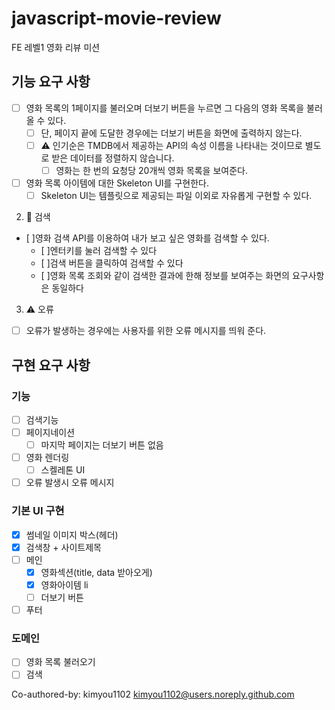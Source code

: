 # javascript-movie-review

FE 레벨1 영화 리뷰 미션

## 기능 요구 사항

- [ ] 영화 목록의 1페이지를 불러오며 더보기 버튼을 누르면 그 다음의 영화 목록을 불러 올 수 있다.
  - [ ] 단, 페이지 끝에 도달한 경우에는 더보기 버튼을 화면에 출력하지 않는다.
  - [ ] ⚠️ 인기순은 TMDB에서 제공하는 API의 속성 이름을 나타내는 것이므로 별도로 받은 데이터를 정렬하지 않습니다.
    - [ ] 영화는 한 번의 요청당 20개씩 영화 목록을 보여준다.
- [ ] 영화 목록 아이템에 대한 Skeleton UI를 구현한다.
  - [ ] Skeleton UI는 템플릿으로 제공되는 파일 이외로 자유롭게 구현할 수 있다.

2. 🔎 검색

- [ ]영화 검색 API를 이용하여 내가 보고 싶은 영화를 검색할 수 있다.
  - [ ]엔터키를 눌러 검색할 수 있다
  - [ ]검색 버튼을 클릭하여 검색할 수 있다
  - [ ]영화 목록 조회와 같이 검색한 결과에 한해 정보를 보여주는 화면의 요구사항은 동일하다

3. ⚠️ 오류

- [ ] 오류가 발생하는 경우에는 사용자를 위한 오류 메시지를 띄워 준다.

## 구현 요구 사항

### 기능

- [ ] 검색기능
- [ ] 페이지네이션
  - [ ] 마지막 페이지는 더보기 버튼 없음
- [ ] 영화 렌더링
  - [ ] 스켈레톤 UI
- [ ] 오류 발생시 오류 메시지

### 기본 UI 구현

- [x] 썸네일 이미지 박스(헤더)
- [x] 검색창 + 사이트제목
- [ ] 메인
  - [x] 영화섹션(title, data 받아오게)
  - [x] 영화아이템 li
  - [ ] 더보기 버튼
- [ ] 푸터

### 도메인

- [ ] 영화 목록 불러오기
- [ ] 검색

Co-authored-by: kimyou1102 <kimyou1102@users.noreply.github.com>
